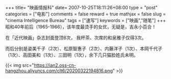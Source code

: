 +++
title= "映画情报科"
date= 2007-10-25T18:11:26+08:00
type = "post"
categories = ["电影"]
comments = false
reward = true
mathjax = false
slug = "cinema Intelligence Bureau"
tags = ["速写"]
keywords = ["映画","随笔"]
+++
昭和40年前后（1965-1966），该年度最烫手的女优，无疑是，吉永小百合！

在「近代映画」杂志封面登顶8次， 我杯茶、次席的和泉雅子仅得3次。

而后分别是姿美千子（2次）、松原智惠子（2次）、内藤洋子（1次）、本岡千代子（1次）、高田美和（1次）、三田明（1次），余下几只猫脸姓氏未明。

{{< img src="https://ian2.oss-cn-hangzhou.aliyuncs.com/clt6/20200322194816.png" >}}
<!--more-->